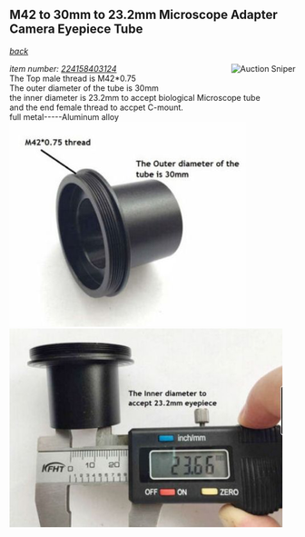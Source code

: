 ---
---
## M42 to 30mm to 23.2mm Microscope Adapter Camera Eyepiece Tube
*[back](./)*  

<a href="https://www.gixen.com/index.php" name="9e092736783d0da1dfd8413d57d10faf" target="_blank" >
<img align=right src="https://www.gixen.com/images/gixenlink.gif" border="0" alt="Auction Sniper" title="Auction Sniper">
</a>

 *item number: [224158403124](https://www.ebay.com/itm/224158403124)*  
The Top male thread is M42*0.75  
The outer diameter of the tube is 30mm  
the inner diameter is 23.2mm to accept biological Microscope tube  
and the end female thread to accpet C-mount.  
full metal-----Aluminum alloy  
![](Images/M42-30mm.jpg) &nbsp; ![](Images/M42-23.2mm.jpg) 
